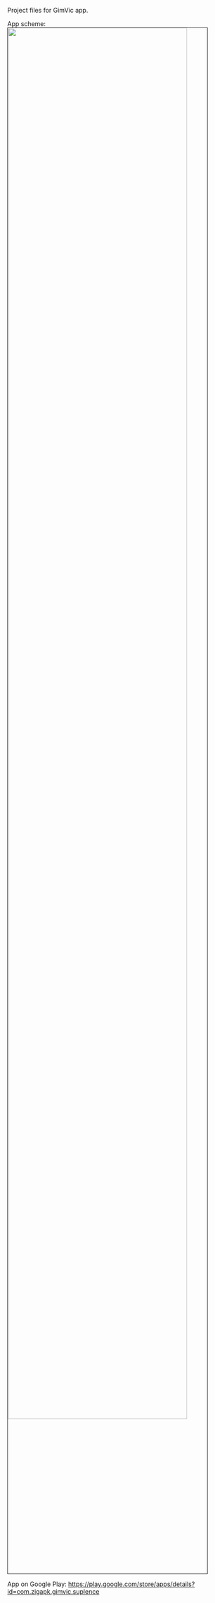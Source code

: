 Project files for GimVic app.

App scheme:<br>
<img width="90%" src="https://github.com/zigapk/GimVic-suplence-android/blob/master/graphics/scheme.png" border="1px" />

App on Google Play: https://play.google.com/store/apps/details?id=com.zigapk.gimvic.suplence
